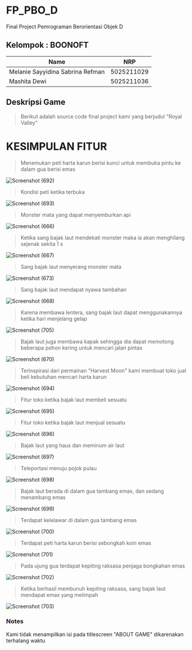 # FP_PBO_D
Final Project Pemrograman Berorientasi Objek D

## Kelompok : BOONOFT
| Name           | NRP        |
| ---            | ---        |
| Melanie Sayyidina Sabrina Refman | 5025211029 |
| Mashita Dewi   | 5025211036 |

## Deskripsi Game
> Berikut adalah source code final project kami yang berjudul "Royal Valley"

# KESIMPULAN FITUR
> Menemukan peti harta karun berisi kunci untuk membuka pintu ke dalam gua berisi emas

![Screenshot (692)](https://user-images.githubusercontent.com/87978863/209155520-303d9417-9d84-4486-8b4b-1cdf77c8f106.png)

> Kondisi peti ketika terbuka

![Screenshot (693)](https://user-images.githubusercontent.com/87978863/209155540-638928f5-350c-454b-9422-f7ac1816f3cd.png)

> Monster mata yang dapat menyemburkan api

![Screenshot (666)](https://user-images.githubusercontent.com/87978863/209157450-443d9d74-8df2-4404-8746-bf8ecdde3cd8.png)

> Ketika sang bajak laut mendekati monster maka ia akan menghilang sejenak sekita 1 s

![Screenshot (667)](https://user-images.githubusercontent.com/87978863/209158819-6443f9b7-5c43-4890-99d1-7d0efc27b7f6.png)

> Sang bajak laut menyerang monster mata

![Screenshot (673)](https://user-images.githubusercontent.com/87978863/209157583-194c4765-6755-4463-a1b5-0c4d8d7381ed.png)

> Sang bajak laut mendapat nyawa tambahan

![Screenshot (668)](https://user-images.githubusercontent.com/87978863/209157671-ac30b7c5-9b66-4b53-8208-5e1b5252b308.png)

> Karena membawa lentera, sang bajak laut dapat menggunakannya ketika hari menjelang gelap

![Screenshot (705)](https://user-images.githubusercontent.com/87978863/209158403-a2b2b245-b100-40c3-b1f1-4518ac76f9bc.png)

> Bajak laut juga membawa kapak sehingga dia dapat memotong beberapa pohon kering untuk mencari jalan pintas

![Screenshot (670)](https://user-images.githubusercontent.com/87978863/209159010-cef86e90-1284-41da-bda5-dc3e678b64ce.png)

> Terinspirasi dari permainan "Harvest Moon" kami membuat toko jual beli kebutuhan mencari harta karun 

![Screenshot (694)](https://user-images.githubusercontent.com/87978863/209155553-7e0fef15-5dcf-4631-8cd2-4df47bdb5900.png)

> Fitur toko ketika bajak laut membeli sesuatu

![Screenshot (695)](https://user-images.githubusercontent.com/87978863/209155566-cbb7068b-529a-41e4-8059-96765b5cbb97.png)

> Fitur toko ketika bajak laut menjual sesuatu

![Screenshot (696)](https://user-images.githubusercontent.com/87978863/209155579-7d5440d3-24bb-44c2-a324-ff89080b4641.png)

> Bajak laut yang haus dan meminum air laut

![Screenshot (697)](https://user-images.githubusercontent.com/87978863/209156572-65c63dd3-c1f2-4b45-88b5-d22a9822a96f.png)

> Teleportasi menuju pojok pulau

![Screenshot (698)](https://user-images.githubusercontent.com/87978863/209156709-72421d23-3065-4f08-8138-b12dec5205c7.png)

> Bajak laut berada di dalam gua tambang emas, dan sedang menambang emas

![Screenshot (699)](https://user-images.githubusercontent.com/87978863/209156848-00a9b519-a0ae-48cb-8cff-ab4fd287bf54.png)

> Terdapat kelelawar di dalam gua tambang emas

![Screenshot (700)](https://user-images.githubusercontent.com/87978863/209156972-18c3eefd-aa54-4c37-9c73-439ca4ee7fc4.png)

> Terdapat peti harta karun berisi sebongkah koin emas

![Screenshot (701)](https://user-images.githubusercontent.com/87978863/209157051-35b1b681-a66f-405e-8c0a-84d58d063036.png)

> Pada ujung gua terdapat kepiting raksasa penjaga bongkahan emas 

![Screenshot (702)](https://user-images.githubusercontent.com/87978863/209157136-1199f1b7-5ecc-4612-8241-aacee95c2049.png)

> Ketika berhasil membunuh kepiting raksasa, sang bajak laut mendapat emas yang melimpah

![Screenshot (703)](https://user-images.githubusercontent.com/87978863/209157264-526b791c-f010-4dcc-b9c7-44dfb32a595c.png)


### Notes
Kami tidak menampilkan isi pada titlescreen "ABOUT GAME" dikarenakan terhalang waktu
